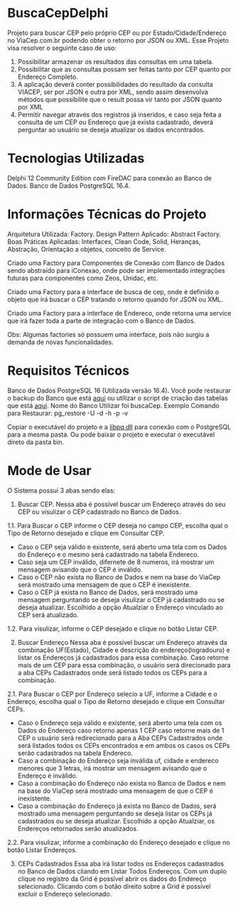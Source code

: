 # BuscaCepDelphi
Projeto para buscar CEP pelo próprio CEP ou por Estado/Cidade/Endereço no ViaCep.com.br podendo obter o retorno por JSON ou XML.
Esse Projeto visa resolver o seguinte caso de uso:

1. Possibilitar armazenar os resultados das consultas em uma tabela.
2. Possibilitar que as consultas possam ser feitas tanto por CEP quanto por Endereço Completo.
3. A aplicação deverá conter possibilidades do resultado da consulta VIACEP, ser por JSON e outra por XML, sendo assim desenvolva métodos que possibilite que o result possa vir tanto por JSON quanto por XML
4. Permitir navegar através dos registros já inseridos, e caso seja feita a consulta de um CEP ou Endereço que já exista cadastrado, deverá perguntar ao usuário se deseja atualizar os dados encontrados.

# Tecnologias Utilizadas
Delphi 12 Community Edition com FireDAC para conexão ao Banco de Dados.
Banco de Dados PostgreSQL 16.4.

# Informações Técnicas do Projeto
Arquitetura Utilizada: Factory.
Design Pattern Aplicado: Abstract Factory.
Boas Práticas Aplicadas: Interfaces, Clean Code, Solid, Heranças, Abstração, Orientação a objetos,
conceito de Service.

Criado uma Factory para Componentes de Conexão com Banco de Dados sendo abstraído para iConexao,
onde pode ser implementado integrações futuras para componentes como Zeos, Unidac, etc.

Criado uma Factory para a interface de busca de cep, onde é definido o objeto que irá buscar o CEP
tratando o retorno quando for JSON ou XML.

Criado uma Factory para a interface de Endereco, onde retorna uma service que irá fazer toda a
parte de integração com o Banco de Dados.

Obs: Algumas factories só possuem uma interface, pois não surgiu a demanda de novas funcionalidades.

# Requisitos Técnicos
Banco de Dados PostgreSQL 16 (Utilizada versão 16.4). Você pode restaurar o backup do Banco que está [aqui](https://github.com/denobie/BuscaCepDelphi/blob/main/bin/buscaCEP.bkp) ou utilizar o script de criação das tabelas que está [aqui](https://github.com/denobie/BuscaCepDelphi/blob/main/bin/ScriptTabela.sql).
Nome do Banco Utilizar foi buscaCep.
Exemplo Comando para Restaurar: pg_restore -U <usuario> -d <database> -h <host> -p <porta> -v <caminho do buscaCEP.bkp>

Copiar o executável do projeto e a [libpq.dll](https://github.com/denobie/BuscaCepDelphi/blob/main/bin/libpq.dll)  para conexão com o PostgreSQL para a mesma pasta. Ou pode baixar o projeto e executar o executável direto da pasta bin.

# Mode de Usar
O Sistema possui 3 abas sendo elas:
1. Buscar CEP.
Nessa aba é possível buscar um Endereço através do seu CEP ou visulizar o CEP cadastrado no Banco de Dados.

1.1. Para Buscar o CEP informe o CEP deseja no campo CEP, escolha qual o Tipo de Retorno desejado e clique em Consultar CEP.
* Caso o CEP seja válido e existente, será aberto uma tela com os Dados do Endereço e o mesmo será cadastrado na tabela Endereco.
* Caso seja um CEP inválido, difernete de 8 numeros, irá mostrar um mensagem avisando que o CEP é inválido.
* Caso o CEP não exista no Banco de Dados e nem na base do ViaCep será mostrado uma mensagem de que o CEP é inexistente.
* Caso o CEP já exista no Banco de Dados, será mostrado uma mensagem perguntando se deseja visulizar o CEP já cadastrado ou se deseja atualizar. Escolhido a opção Atualziar o Endereço vinculado ao CEP será atualizado.

1.2. Para visulizar, informe o CEP desejado e clique no botão Listar CEP.

2. Buscar Endereço
Nessa aba é possível buscar um Endereço através da combinação UF(Estado), Cidade e descrição do endereço(logradouro) e listar os Endereços já cadastrados para essa combinação.
Caso retorne mais de um CEP para essa combinação, o usuário será direcionado para a aba CEPs Cadastrados onde será listado todos os CEPs para a combinação.

2.1. Para Buscar o CEP por Endereço selecio a UF, informe a Cidade e o Endereço, escolha qual o Tipo de Retorno desejado e clique em Consultar CEPs.
* Caso o Endereço seja válido e existente, será aberto uma tela com os Dados do Endereço caso retorno apenas 1 CEP caso retorne mais de 1 CEP o usuário será redirecionado para a Aba CEPs Cadastrados onde será listados todos os CEPs encontrados e em ambos os casos os CEPs serão cadastrados na tabela Endereco.
* Caso a combinação do Endereço seja inválida uf, cidade e endereco menores que 3 letras, irá mostrar um mensagem avisando que o Endereço é inválido.
* Caso a combinação do Endereço não exista no Banco de Dados e nem na base do ViaCep será mostrado uma mensagem de que o CEP é inexistente.
* Caso a combinação do Endereço já exista no Banco de Dados, será mostrado uma mensagem perguntando se deseja listar os CEPs já cadastrados ou se deseja atualizar. Escolhido a opção Atualziar, os Endereços retornados serão atualizados.

2.2. Para visulizar, informe a combinação do Endereço desejado e clique no botão Listar Endereços.

3. CEPs Cadastrados
Essa aba irá listar todos os Endereços cadastrados no Banco de Dados cliando em Listar Todos Endereços.
Com um duplo clique no registro da Grid é possível abrir os dados do Endereço selecionado.
Clicando com o botão direito sobre a Grid é possível excluir o Endereço selecionado.

